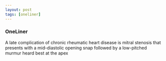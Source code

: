 ```yaml
---
layout: post
tags: [oneliner]
---
```



### OneLiner

A late complication of chronic rheumatic heart disease is mitral stenosis that presents with a mid-diastolic opening snap followed by a low-pitched murmur heard best at the apex
